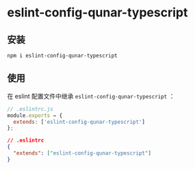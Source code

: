 # eslint-config-qunar-typescript

## 安装
```
npm i eslint-config-qunar-typescript
```

## 使用

在 eslint 配置文件中继承 `eslint-config-qunar-typescript` ：

```js
// .eslintrc.js
module.exports = {
  extends: ['eslint-config-qunar-typescript']
};
```

```json
// .eslintrc
{
  "extends": ["eslint-config-qunar-typescript"]
}
```

